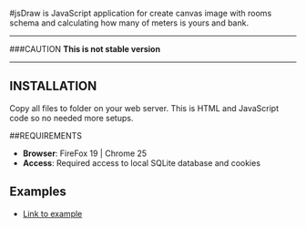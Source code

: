 #jsDraw
is JavaScript application for create canvas image with rooms schema and calculating how many of meters is yours and bank.

***

###CAUTION
__This is not stable version__

***

## INSTALLATION
Copy all files to folder on your web server. This is HTML and JavaScript code so no needed more setups.

##REQUIREMENTS
* __Browser__: FireFox 19 | Chrome 25
* __Access__: Required access to local SQLite database and cookies

## Examples
* [Link to example](http://salamonrafal.pl/playground/scripts/jsDraw/index.html)


